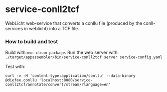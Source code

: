 # service-conll2tcf

WebLicht web-service that converts a conllu file (produced by the conll-services in weblicht) into a TCF file.

### How to build and test

Build with `mvn clean package`.
Run the web server with `./target/appassembler/bin/service-conll2tcf server service-config.yaml`

Test with:

```
curl -v -H 'content-type:application/conllu' --data-binary @diefee.conllu 'localhost:8080/service-conll2tcf/annotate/convert/stream/?language=en'
```
